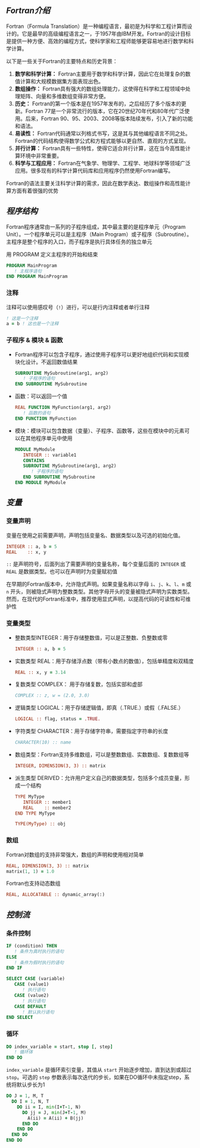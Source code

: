## *Fortran介绍*

Fortran（Formula Translation）是一种编程语言，最初是为科学和工程计算而设计的。它是最早的高级编程语言之一，于1957年由IBM开发。Fortran的设计目标是提供一种方便、高效的编程方式，使科学家和工程师能够更容易地进行数学和科学计算。

以下是一些关于Fortran的主要特点和历史背景：

1. **数学和科学计算：** Fortran主要用于数学和科学计算，因此它在处理复杂的数值计算和大规模数据集方面表现出色。
2. **数组操作：** Fortran具有强大的数组处理能力，这使得在科学和工程领域中处理矩阵、向量和多维数组变得非常方便。
3. **历史：** Fortran的第一个版本是在1957年发布的，之后经历了多个版本的更新。Fortran 77是一个非常流行的版本，它在20世纪70年代和80年代广泛使用。后来，Fortran 90、95、2003、2008等版本陆续发布，引入了新的功能和语法。
4. **易读性：** Fortran代码通常以列格式书写，这是其与其他编程语言不同之处。Fortran的代码结构使得数学公式和方程式能够以更自然、直观的方式呈现。
5. **并行计算：** Fortran具有一些特性，使得它适合并行计算，这在当今高性能计算环境中非常重要。
6. **科学与工程应用：** Fortran在气象学、物理学、工程学、地球科学等领域广泛应用。很多现有的科学计算代码库和应用程序仍然使用Fortran编写。

Fortran的语法主要关注科学计算的需求，因此在数学表达、数组操作和高性能计算方面有着很强的优势

## *程序结构*

Fortran程序通常由一系列的子程序组成，其中最主要的是程序单元（Program Unit）。一个程序单元可以是主程序（Main Program）或子程序（Subroutine）。主程序是整个程序的入口，而子程序是执行具体任务的独立单元

用 PROGRAM 定义主程序的开始和结束

```fortran
PROGRAM MainProgram
   ! 主程序语句
END PROGRAM MainProgram
```

### 注释

注释可以使用感叹号（`!`）进行，可以是行内注释或者单行注释

```fortran
! 这是一个注释
a = b ! 这也是一个注释
```

### 子程序 & 模块 & 函数

* Fortran程序可以包含子程序，通过使用子程序可以更好地组织代码和实现模块化设计。不返回数值结果

  ```fortran
  SUBROUTINE MySubroutine(arg1, arg2)
     ! 子程序的语句
  END SUBROUTINE MySubroutine
  ```

* 函数：可以返回一个值

  ```fortran
  REAL FUNCTION MyFunction(arg1, arg2)
     ! 函数的语句
  END FUNCTION MyFunction
  ```

* 模块：模块可以包含数据（变量）、子程序、函数等，这些在模块中的元素可以在其他程序单元中使用

  ```fortran
  MODULE MyModule
     INTEGER :: variable1
     CONTAINS
     SUBROUTINE MySubroutine(arg1, arg2)
        ! 子程序的语句
     END SUBROUTINE MySubroutine
  END MODULE MyModule
  ```

## *变量*

### 变量声明

变量在使用之前需要声明，声明包括变量名、数据类型以及可选的初始化值。

```fortran
INTEGER :: a, b = 5
REAL    :: x, y
```

`::` 是声明符号，后面列出了需要声明的变量名称，每个变量后面的 `INTEGER` 或 `REAL` 是数据类型。也可以在声明时为变量赋初值

在早期的Fortran版本中，允许隐式声明。如果变量名称以字母 `i`、`j`、`k`、`l`、`m` 或 `n` 开头，则被隐式声明为整数类型。其他字母开头的变量被隐式声明为实数类型。然而，在现代的Fortran标准中，推荐使用显式声明，以提高代码的可读性和可维护性

### 变量类型

* 整数类型INTEGER：用于存储整数值，可以是正整数、负整数或零

   ```fortran
   INTEGER :: a, b = 5
   ```

* 实数类型 REAL：用于存储浮点数（带有小数点的数值），包括单精度和双精度

   ```fortran
   REAL :: x, y = 3.14
   ```

* 复数类型 COMPLEX： 用于存储复数，包括实部和虚部

   ```fortran
   COMPLEX :: z, w = (2.0, 3.0)
   ```

* 逻辑类型 LOGICAL：用于存储逻辑值，即真（.TRUE.）或假（.FALSE.）

   ```fortran
   LOGICAL :: flag, status = .TRUE.
   ```

* 字符类型 CHARACTER：用于存储字符串，需要指定字符串的长度

   ```fortran
   CHARACTER(10) :: name
   ```

* 数组类型：Fortran支持多维数组，可以是整数数组、实数数组、复数数组等

   ```fortran
   INTEGER, DIMENSION(3, 3) :: matrix
   ```

* 派生类型 DERIVED：允许用户定义自己的数据类型，包括多个成员变量，形成一个结构

   ```fortran
   TYPE MyType
      INTEGER :: member1
      REAL    :: member2
   END TYPE MyType
   
   TYPE(MyType) :: obj
   ```

### 数组

Fortran对数组的支持非常强大，数组的声明和使用相对简单

```fortran
REAL, DIMENSION(3, 3) :: matrix
matrix(1, 1) = 1.0
```

Fortran也支持动态数组

```fortran
REAL, ALLOCATABLE :: dynamic_array(:)
```

## *控制流*

### 条件控制

```fortran
IF (condition) THEN
   ! 条件为真时执行的语句
ELSE
   ! 条件为假时执行的语句
END IF
```

```fortran
SELECT CASE (variable)
   CASE (value1)
      ! 执行语句
   CASE (value2)
      ! 执行语句
   CASE DEFAULT
      ! 默认执行语句
END SELECT
```

### 循环

```fortran
DO index_variable = start, stop [, step]
   ! 循环体
END DO
```

`index_variable` 是循环索引变量，其值从 `start` 开始逐步增加，直到达到或超过 `stop`。可选的 `step` 参数表示每次迭代的步长，如果在DO循环中未指定step，系统将默认步长为1





```fortran
DO J = 1, M, T
  DO I = 1, N, T
  	DO ii = I, min(I+T-1, N)
      DO jj = J, min(J+T-1, M)
        A(ii) = A(ii) + B(jj)
      END DO
    END DO
  END DO
END DO
```



